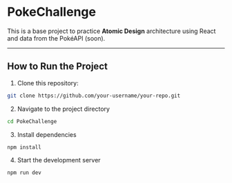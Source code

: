 # PokeChallenge

This is a base project to practice **Atomic Design** architecture using React and data from the PokéAPI (soon).

---

## How to Run the Project

1. Clone this repository:

```bash
git clone https://github.com/your-username/your-repo.git
```
2. Navigate to the project directory

```bash
cd PokeChallenge
```

3. Install dependencies

```bash
npm install
```

4. Start the development server

```bash
npm run dev
```
